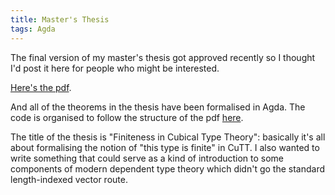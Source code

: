 ```yaml
---
title: Master's Thesis
tags: Agda
---
```


The final version of my master's thesis got approved recently so I thought I'd
post it here for people who might be interested.

[Here's the pdf](../pdfs/masters-thesis.pdf).

And all of the theorems in the thesis have been formalised in Agda.
The code is organised to follow the structure of the pdf [here](../code/masters-thesis/README.html).

The title of the thesis is "Finiteness in Cubical Type Theory": basically it's
all about formalising the notion of "this type is finite" in CuTT.
I also wanted to write something that could serve as a kind of introduction to
some components of modern dependent type theory which didn't go the standard
length-indexed vector route.
